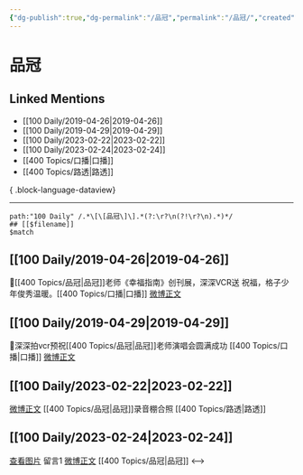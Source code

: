 ```yaml
---
{"dg-publish":true,"dg-permalink":"/品冠","permalink":"/品冠/","created":"2023-02-25T18:18:37.000+08:00","updated":"2023-04-10T17:20:41.000+08:00"}
---
```


# 品冠

## Linked Mentions
- [[100 Daily/2019-04-26\|2019-04-26]]
- [[100 Daily/2019-04-29\|2019-04-29]]
- [[100 Daily/2023-02-22\|2023-02-22]]
- [[100 Daily/2023-02-24\|2023-02-24]]
- [[400 Topics/口播\|口播]]
- [[400 Topics/路透\|路透]]

{ .block-language-dataview}

---

```expander
path:"100 Daily" /.*\[\[品冠\]\].*(?:\r?\n(?!\r?\n).*)*/
## [[$filename]]
$match
```
## [[100 Daily/2019-04-26\|2019-04-26]]
🌿[[400 Topics/品冠\|品冠]]老师《幸福指南》创刊展，深深VCR送
祝福，格子少年俊秀温暖。[[400 Topics/口播\|口播]]
[微博正文](https://m.weibo.cn/6466290670/4365384775518843)
## [[100 Daily/2019-04-29\|2019-04-29]]
🐰深深拍vcr预祝[[400 Topics/品冠\|品冠]]老师演唱会圆满成功 [[400 Topics/口播\|口播]]
[微博正文](https://m.weibo.cn/6466290670/4366546107255066)

## [[100 Daily/2023-02-22\|2023-02-22]]
[微博正文](https://weibo.com/detail/4872005382046362) [[400 Topics/品冠\|品冠]]录音棚合照 ​​​[[400 Topics/路透\|路透]]

## [[100 Daily/2023-02-24\|2023-02-24]]
[查看图片](https://wx4.sinaimg.cn/large/0088n2Pggy1hbey0nok8zj30yi0793yw.jpg) 留言1 [微博正文](https://weibo.com/1394523250/4872005382046362) [[400 Topics/品冠\|品冠]]
<-->